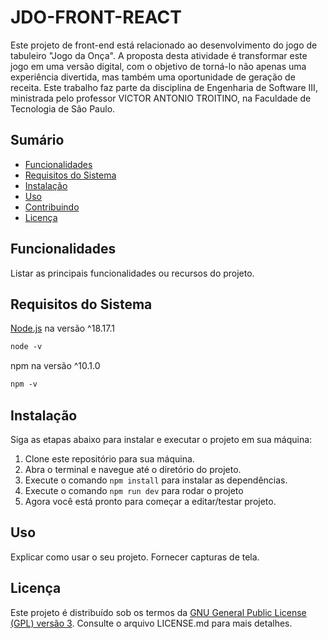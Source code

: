 # JDO-FRONT-REACT

Este projeto de front-end está relacionado ao desenvolvimento do jogo de tabuleiro "Jogo da Onça". A proposta desta atividade é transformar este jogo em uma versão digital, com o objetivo de torná-lo não apenas uma experiência divertida, mas também uma oportunidade de geração de receita. Este trabalho faz parte da disciplina de Engenharia de Software III, ministrada pelo professor VICTOR ANTONIO TROITINO, na Faculdade de Tecnologia de São Paulo.

## Sumário

- [Funcionalidades](#funcionalidades)
- [Requisitos do Sistema](#requisitos-do-sistema)
- [Instalação](#instalação)
- [Uso](#uso)
- [Contribuindo](#contribuindo)
- [Licença](#licença)

## Funcionalidades

Listar as principais funcionalidades ou recursos do projeto.

## Requisitos do Sistema

[Node.js](https://nodejs.org/pt-br/download) na versão ^18.17.1
```diff
node -v
```
npm na versão ^10.1.0
```diff
npm -v
```

## Instalação

Siga as etapas abaixo para instalar e executar o projeto em sua máquina:

1. Clone este repositório para sua máquina.
2. Abra o terminal e navegue até o diretório do projeto.
3. Execute o comando `npm install` para instalar as dependências.
4. Execute o comando `npm run dev` para rodar o projeto
5. Agora você está pronto para começar a editar/testar projeto.

## Uso

Explicar como usar o seu projeto. Fornecer capturas de tela.

## Licença

Este projeto é distribuído sob os termos da [GNU General Public License (GPL) versão 3](https://www.gnu.org/licenses/gpl-3.0.en.html). Consulte o arquivo LICENSE.md para mais detalhes.
